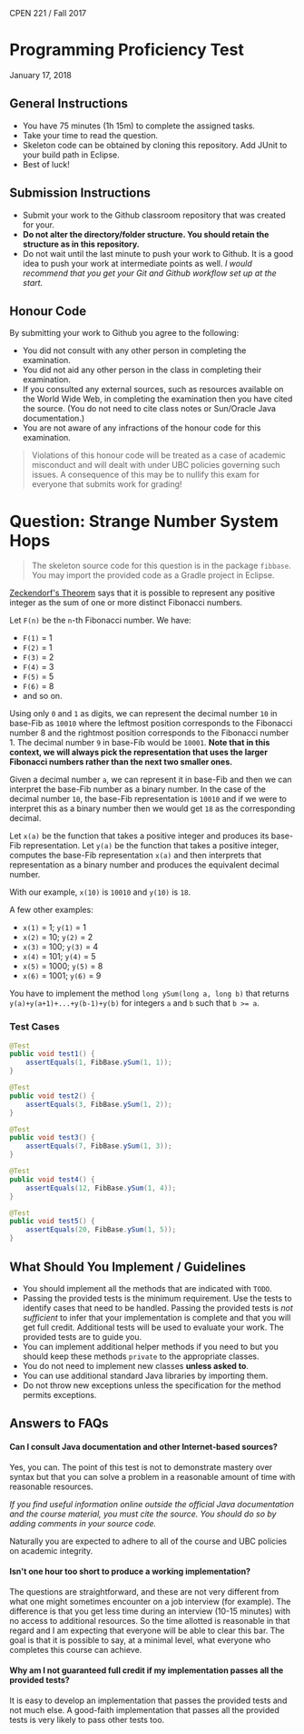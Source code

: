 CPEN 221 / Fall 2017

Programming Proficiency Test
=========

January 17, 2018

## General Instructions

+ You have 75 minutes (1h 15m) to complete the assigned tasks.
+ Take your time to read the question.
+ Skeleton code can be obtained by cloning this repository. Add JUnit to your build path in Eclipse.
+ Best of luck!

## Submission Instructions

+ Submit your work to the Github classroom repository that was created for your.
+ **Do not alter the directory/folder structure. You should retain the structure as in this repository.**
+ Do not wait until the last minute to push your work to Github. It is a good idea to push your work at intermediate points as well. _I would recommend that you get your Git and Github workflow set up at the start._

## Honour Code

By submitting your work to Github you agree to the following:

+ You did not consult with any other person in completing the examination.
+ You did not aid any other person in the class in completing their examination.
+ If you consulted any external sources, such as resources available on the World Wide Web, in completing the examination then you have cited the source. (You do not need to cite class notes or Sun/Oracle Java documentation.)
+ You are not aware of any infractions of the honour code for this examination.

> Violations of this honour code will be treated as a case of academic misconduct and will dealt with under UBC policies governing such issues. A consequence of this may be to nullify this exam for everyone that submits work for grading!

# Question: Strange Number System Hops

> The skeleton source code for this question is in the package `fibbase`. You may import the provided code as a Gradle project in Eclipse.

[Zeckendorf's Theorem](https://en.wikipedia.org/wiki/Zeckendorf%27s_theorem) says that it is possible to represent any positive integer as the sum of one or more distinct Fibonacci numbers.

Let `F(n)` be the `n`-th Fibonacci number. We have:

* `F(1)` = 1
* `F(2)` = 1
* `F(3)` = 2
* `F(4)` = 3
* `F(5)` = 5
* `F(6)` = 8
* and so on.

Using only `0` and `1` as digits, we can represent the decimal number `10` in base-Fib as `10010` where the leftmost position corresponds to the Fibonacci number 8 and the rightmost position corresponds to the Fibonacci number 1. The decimal number `9` in base-Fib would be `10001`. **Note that in this context, we will always pick the representation that uses the larger Fibonacci numbers rather than the next two smaller ones.**

Given a decimal number `a`, we can represent it in base-Fib and then we can interpret the base-Fib number as a binary number. In the case of the decimal number `10`, the base-Fib representation is `10010` and if we were to interpret this as a binary number then we would get `18` as the corresponding decimal.

Let `x(a)` be the function that takes a positive integer and produces its base-Fib representation. Let `y(a)` be the function that takes a positive integer, computes the base-Fib representation `x(a)` and then interprets that representation as a binary number and produces the equivalent decimal number.

With our example, `x(10)` is `10010` and `y(10)` is `18`.

A few other examples:

* `x(1)` = 1; `y(1)` = 1
* `x(2)` = 10; `y(2)` = 2
* `x(3)` = 100; `y(3)` = 4
* `x(4)` = 101; `y(4)` = 5
* `x(5)` = 1000; `y(5)` = 8
* `x(6)` = 1001; `y(6)` = 9

You have to implement the method `long ySum(long a, long b)` that returns `y(a)+y(a+1)+...+y(b-1)+y(b)` for integers `a` and `b` such that `b >= a`.

### Test Cases

```java
@Test
public void test1() {
	assertEquals(1, FibBase.ySum(1, 1));
}

@Test
public void test2() {
	assertEquals(3, FibBase.ySum(1, 2));
}

@Test
public void test3() {
	assertEquals(7, FibBase.ySum(1, 3));
}

@Test
public void test4() {
	assertEquals(12, FibBase.ySum(1, 4));
}

@Test
public void test5() {
	assertEquals(20, FibBase.ySum(1, 5));
}
```

## What Should You Implement / Guidelines

+ You should implement all the methods that are indicated with `TODO`.
+ Passing the provided tests is the minimum requirement. Use the tests to identify cases that need to be handled. Passing the provided tests is *not sufficient* to infer that your implementation is complete and that you will get full credit. Additional tests will be used to evaluate your work. The provided tests are to guide you.
+ You can implement additional helper methods if you need to but you should keep these methods `private` to the appropriate classes.
+ You do not need to implement new classes **unless asked to**.
+ You can use additional standard Java libraries by importing them.
+ Do not throw new exceptions unless the specification for the method permits exceptions.

## Answers to FAQs

#### Can I consult Java documentation and other Internet-based sources?

Yes, you can. The point of this test is not to demonstrate mastery over syntax but that you can solve a problem in a reasonable amount of time with reasonable resources.

*If you find useful information online outside the official Java documentation and the course material, you must cite the source. You should do so by adding comments in your source code.*

Naturally you are expected to adhere to all of the course and UBC policies on academic integrity.

#### Isn't one hour too short to produce a working implementation?

The questions are straightforward, and these are not very different from what one might sometimes encounter on a job interview (for example). The difference is that you get less time during an interview (10-15 minutes) with no access to additional resources. So the time allotted is reasonable in that regard and I am expecting that everyone will be able to clear this bar. The goal is that it is possible to say, at a minimal level, what everyone who completes this course can achieve.

#### Why am I not guaranteed full credit if my implementation passes all the provided tests?

It is easy to develop an implementation that passes the provided tests and not much else. A good-faith implementation that passes all the provided tests is very likely to pass other tests too.
